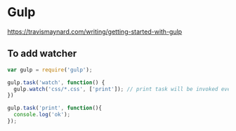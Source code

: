 # Gulp

https://travismaynard.com/writing/getting-started-with-gulp 

## To add watcher
``` javascript
var gulp = require('gulp');

gulp.task('watch', function() {
  gulp.watch('css/*.css', ['print']); // print task will be invoked every time a file changes in the css folder
})

gulp.task('print', function(){
  console.log('ok');
});
```
